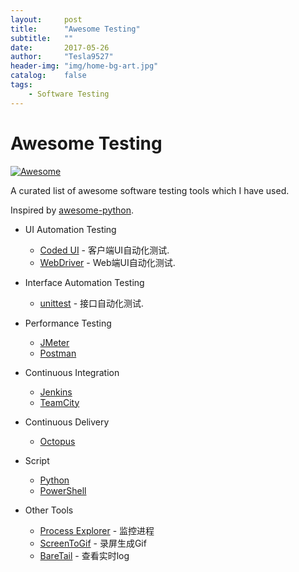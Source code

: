 ```yaml
---
layout:     post
title:      "Awesome Testing"
subtitle:   ""
date:       2017-05-26
author:     "Tesla9527"
header-img: "img/home-bg-art.jpg"
catalog:    false
tags:
    - Software Testing
---
```

# Awesome Testing 
[![Awesome](https://cdn.rawgit.com/sindresorhus/awesome/d7305f38d29fed78fa85652e3a63e154dd8e8829/media/badge.svg)](https://github.com/sindresorhus/awesome)

A curated list of awesome software testing tools which I have used.

Inspired by [awesome-python](https://github.com/vinta/awesome-python).

* UI Automation Testing
    * [Coded UI](https://msdn.microsoft.com/en-us/library/dd286726.aspx) - 客户端UI自动化测试.
    * [WebDriver](http://www.seleniumhq.org/projects/webdriver/) - Web端UI自动化测试.
    	
* Interface Automation Testing
    * [unittest](https://docs.python.org/2/library/unittest.html) - 接口自动化测试.
	
* Performance Testing
    * [JMeter](http://jmeter.apache.org/)
	* [Postman](https://www.getpostman.com/)
	
* Continuous Integration
    * [Jenkins](https://jenkins.io/)
	* [TeamCity](https://www.jetbrains.com/teamcity/)
	
* Continuous Delivery
    * [Octopus](https://octopus.com/)
	
* Script
    * [Python](https://www.python.org/)
    * [PowerShell](https://en.wikipedia.org/wiki/PowerShell)
	
* Other Tools
    * [Process Explorer](https://technet.microsoft.com/en-us/sysinternals/processexplorer.aspx) - 监控进程
    * [ScreenToGif](http://www.screentogif.com/) - 录屏生成Gif
    * [BareTail](https://www.baremetalsoft.com/baretail/) - 查看实时log
	